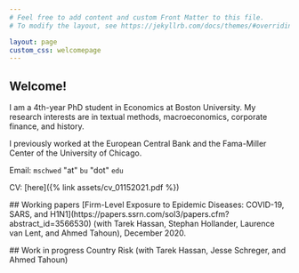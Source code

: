 ```yaml
---
# Feel free to add content and custom Front Matter to this file.
# To modify the layout, see https://jekyllrb.com/docs/themes/#overriding-theme-defaults

layout: page
custom_css: welcomepage
---
```


## Welcome!

I am a 4th-year PhD student in Economics at Boston University. My research interests are in textual methods, macroeconomics, corporate finance, and history.

I previously worked at the European Central Bank and the Fama-Miller Center of the University of Chicago.

Email: `mschwed` "at" `bu` "dot" `edu`

CV: [here]({% link assets/cv_01152021.pdf %})

<p class="padded_between">
</p>
## Working papers
[Firm-Level Exposure to Epidemic Diseases: COVID-19, SARS, and H1N1](https://papers.ssrn.com/sol3/papers.cfm?abstract_id=3566530) (with Tarek Hassan, Stephan Hollander, Laurence van Lent, and Ahmed Tahoun), December 2020.

<p class="padded_between">
</p>
## Work in progress
Country Risk (with Tarek Hassan, Jesse Schreger, and Ahmed Tahoun)
